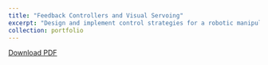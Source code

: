 ```yaml
---
title: "Feedback Controllers and Visual Servoing"
excerpt: "Design and implement control strategies for a robotic manipulator to execute precise trajectories and perform visual servoing<br/><img src='/images/eecs106b_project_1_figure.png'>"
collection: portfolio
---
```


[Download PDF](/assets/EECS106B_Project_1.pdf)
 
